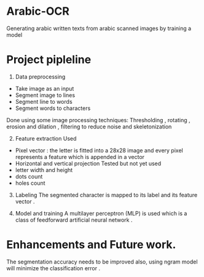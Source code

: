 # Arabic-OCR
Generating arabic written texts from arabic scanned images by training a model

# Project pipleline
1. Data preprocessing
  - Take image as an input
  - Segment image to lines
  - Segment line to words
  - Segment words to characters
  
 Done using some image processing techniques: Thresholding , rotating , erosion and dilation , filtering to reduce noise  and skeletonization
  

2. Feature extraction
Used
* Pixel vector : the letter is fitted into a 28x28 image and every pixel represents a feature which is appended in a vector 
* Horizontal and vertical projection
Tested but not yet used
* letter width and height
* dots count
* holes count




3. Labeling 
The segmented character is mapped to its label and its feature vector .

4. Model and training
A multilayer perceptron (MLP) is used which is a class of feedforward artificial neural network .

# Enhancements and Future work.
The segmentation accuracy needs to be improved also, using ngram model will minimize the  classification error .

